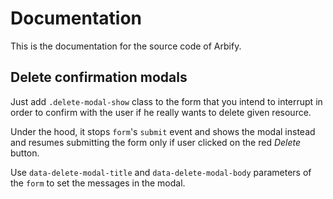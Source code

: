 # Documentation

This is the documentation for the source code of Arbify.

## Delete confirmation modals

Just add `.delete-modal-show` class to the form that you intend to interrupt in order to confirm with the user if he really wants to delete given resource.

Under the hood, it stops `form`'s `submit` event and shows the modal instead and resumes submitting the form only if user clicked on the red *Delete* button.

Use `data-delete-modal-title` and `data-delete-modal-body` parameters of the `form` to set the messages in the modal.
